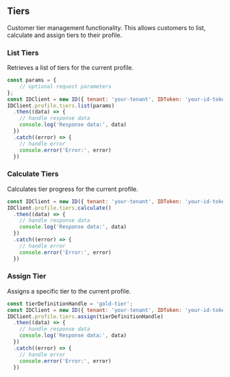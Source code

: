 ## Tiers

Customer tier management functionality.
This allows customers to list, calculate and assign tiers to their profile.

### List Tiers

Retrieves a list of tiers for the current profile.
```javascript
const params = {
    // optional request parameters
};
const IDClient = new ID({ tenant: 'your-tenant', IDToken: 'your-id-token', config: {} })
IDClient.profile.tiers.list(params)
  .then((data) => {
    // handle response data
    console.log('Response data:', data)
  })
  .catch((error) => {
    // handle error
    console.error('Error:', error)
  })
```

### Calculate Tiers

Calculates tier progress for the current profile.
```javascript
const IDClient = new ID({ tenant: 'your-tenant', IDToken: 'your-id-token', config: {} })
IDClient.profile.tiers.calculate()
  .then((data) => {
    // handle response data
    console.log('Response data:', data)
  })
  .catch((error) => {
    // handle error
    console.error('Error:', error)
  })
```

### Assign Tier

Assigns a specific tier to the current profile.
```javascript
const tierDefinitionHandle = 'gold-tier';
const IDClient = new ID({ tenant: 'your-tenant', IDToken: 'your-id-token', config: {} })
IDClient.profile.tiers.assign(tierDefinitionHandle)
  .then((data) => {
    // handle response data
    console.log('Response data:', data)
  })
  .catch((error) => {
    // handle error
    console.error('Error:', error)
  })
```